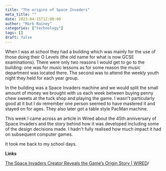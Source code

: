 ```yaml
---
title: "The origins of Space Invaders"
meta_title: ""
date: 2023-04-15T12:00:00
author: "Mark Rainey"
categories: ["technology"]
tags: []
draft: false
---
```

When I was at school they had a building which was mainly for the use of those doing their O Levels (the old name for what is now GCSE examinations). There were only two reasons I would get to go to the building: one was for music lessons as for some reason the music department was located there. The second was to attend the weekly youth night they held for each year group.


In the building was a Space Invaders machine and we would split the small amount of money we brought with us each week between buying penny chew sweets at the tuck shop and playing the game. I wasn't particularly good at it but I do remember one person seemed to have mastered it and stayed on for ages. They also later got a table style PacMan machine.

This week I came across an article in Wired about the 45th anniversary of Space Invaders and the story behind how it was developed including some of the design decisions made. I hadn't fully realised how much impact it had on subsequent computer games.

It took me back to my school days.

__Links__

[The Space Invaders Creator Reveals the Game’s Origin Story | WIRED](https://www.wired.com/story/space-invaders-45-years-tomohiro-nishikado)/
